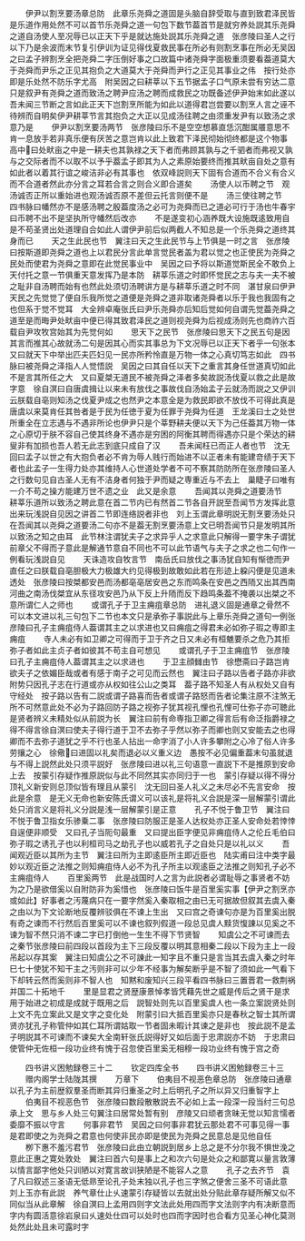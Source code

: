 <!-- { "loadSidebar": true } -->
　　伊尹以割烹要汤章总防　此章乐尧舜之道固是头脑自辞受取与直到致君泽民皆是乐道作用处然不可以首节乐尧舜之道一句包下数节葢首节是就穷养处説其乐尧舜之道自汤使人至况辱已以正天下乎是就达施处説其乐尧舜之道　张彦陵曰圣人之行以下乃是余波而末节复引伊训为证见得伐夏救民事在所必有则割烹事在所必无吴因之曰孟子辨割烹全把尧舜二字压倒好事之口故篇中诸尧舜字面极重须要看葢道莫大于尧舜而尹乐之正见其抱负之大道莫大于尧舜而尹行之正见其事业之伟　按行处亦即是乐处然不防乐字尤高　附吴因之曰耕莘以下五节据孟子口气原未尝有穷达二意只是叙尹有尧舜之道而致汤之聘尹应汤之聘而成救民之功既备述伊尹始末如此遂以吾未闻三节断之言如此正天下岂割烹所能为如此以道得君岂尝要以割烹人言之诬不待辨而自明矣伊尹耕莘节言其抱负之大正以见成汤往聘之由须重发尹有以致汤之求意乃是
　　伊尹以割烹要汤两节　张彦陵曰乐不是空空想慕直恁沉酣属餍意思不肯一息放手若非真乐便有厌苦之意岂肯以此上致君下泽民彻始彻终都是这个物事　高中曰处畎亩之中是一耕夫也其孰禄之天下者而弗顾其孰与之千驷者而弗视又孰与之交际者而不以取不以予乎葢孟子即其为人之素原始要终而推其畎亩自处之意有如此者以着其行谊之峻洁非必有其事也　依双峰説则天下固有合道而不合义有合义而不合道者然此亦分言之耳若合言之则合义即合道矣
　　汤使人以币聘之节　观汤诚否正所以重始进也观汤诚否原不差但云托言则便不是
　　汤三使往聘之节　四书脉曰幡然亦不是感汤聘之殷葢度汤之必可为尧舜而已之道必可行于汤也牛春宇曰币聘不出不是坚执所守幡然后改亦
　　不是遂变初心涵养既大设施既逺致用自是不苟圣贤出处道理自合如此人谓伊尹前后似两截人不知总是一个乐尧舜之道终其身而已
　　天之生此民也节　翼注曰天之生此民节与上节俱是一时之言　张彦陵曰按斯道即尧舜之道也上以君民分言此单言觉民者盖为君以觉之也正使民为尧舜之民处而使君为尧舜之意即在此觉民事业中　吴因之曰予将以斯道觉斯民全不敢负上天付托之意一节俱重天意发挥乃是本防　耕莘乐道之时即怀觉民之志与夫一夫不被之耻非自汤聘而始有也然此处须切汤聘讲方是与耕莘乐道之时不同　湛甘泉曰伊尹天民之先觉觉了便自乐我所觉之道便是尧舜之道非取诸尧舜者以乐于我也我固有之也但系于觉不觉耳　大全辨卓庵张氏曰尹乐尧舜亦后知后觉如何自谓先觉葢尧舜之道至是而晦尹处畎亩中便已得其致君泽民之道则视尧舜为后视成汤则先也商祚六百载自尹攻牧宫始其为先觉何如
　　思天下之民节　张彦陵曰思天下之民五句是因其言而推其心故就汤二句是因其心而实其事总为下文况辱已以正天下者乎一句张本　又曰就天下中举出匹夫匹妇见一民亦所矜怜直是万物一体之心真切笃志如此　四书脉曰被尧舜之泽指人人觉悟説　吴因之曰其自任以天下之重言其身任世道真切如此不是言其所任之大　又曰夏桀无道民不被尧舜之泽者多矣故説汤伐夏以救之此是故字意　徐自溟曰自唐虞揖让以来未有放伐之事故伐自汤始孟子云就汤而説之又伊训云朕载自亳则知汤之伐夏尹成之也然尹之本意全是为救民即欲不放伐不可得此真是唐虞以来莫肯任其咎者是于民为任徳于夏为任罪于尧舜为任道　王龙溪曰士之处世所重全在立志遇与不遇非所论也伊尹只是个莘野耕夫便以天下为己任葢其万物一体之心原切于肤不容自己使其终身不遇亦是穷困的阿衡其聘而得遇亦只是个荣达的耕叟非有加损也吾人若无此志到底只成自了汉
　　吾未闻枉已而正人者也节　沈无回曰孟子以世之有大抱负者必不肯为辱人贱行而始进不以正者未有能建竒绩于天下者也此孟子一生得力处亦其维持人心世道处学者不可不察其防防所在张彦陵曰圣人之行数句见自古圣人无有不洁身者何独于尹而疑之専重近与不去上　巢睫子曰唯有一介不苟之操方能建万世不遗之业　此又是余意
　　吾闻其以尧舜之道要汤节　耕莘乐道所以致汤之聘此意在首二节内已有然首二节各自开説至吾闻节方发挥此意出来玩浅説自见因之讲首二节即连络説者非也　刘上玉谓此章明説无割烹要汤处只在吾闻其以尧舜之道要汤二句亦不是葢无割烹要汤意上文已明吾闻节只是发明其所以致汤之知之由耳　此节林注谓犹夫子之求异乎人之求意此只解得一要字朱子谓犹前章父不得而子意此是解通节意自不同也不可以此节语气与夫子之求之也二句作一例看玩浅説自见
　　天诛造攻自牧言节　南岳氏曰放伐之事汤犹自知有惭徳而尹直任之曰朕载自亳胆极大力极雄大约见得极到故敢如此若在形迹上躱闪便是见道未透处　张彦陵曰按桀都安邑而汤都亳亳居安邑之东而鸣条在安邑之西陑又出其西南河曲之南汤伐桀宜从东径攻安邑乃从下反上升陑而反下趋鸣条葢不掩袭以出桀之不意所谓仁人之师也
　　或谓孔子于卫主痈疽章总防　进礼退义固是通章之骨然不可以本文进以礼三句包下二节也本文只是承弥子事説此与上章乐尧舜之道句一例张彦陵曰孔子主痈疽侍人葢谓其主之以求进也又曰痈疽之得君未必如弥子瑕之専即主痈疽
　　寺人未必有如卫卿之可得而于卫于齐之日又未必有桓魋要杀之危乃其拒弥子者如此主贞子者如彼其不苟主自可想见
　　或谓孔子于卫主痈疽节　张彦陵曰孔子主痈疽侍人葢谓其主之以求进也
　　于卫主顔雠由节　徐懋斋曰子路岂肯欲夫子之依媚臣哉或者有感于南子之可见而云然也　翼注曰子路以告者子路亦非欲附势只因孔子志在行道或亦从权如往公山之类耳　葢子路不知圣人有从权处又自有守经处　按子路以告有二説或谓子路喜而告者或谓子路怒而告者论集注原不注煞无所不可然意此处不必为子路回防子路之视弥子犹其视孔悝也孔悝可仕弥子亦可聴此是贤者辨义未精处似从前説为长　翼注曰前有命専指卫卿之得言后有命泛指爵禄之得不得言徐自溟曰使夫子得行道于卫不去弥子乎然以弥子而卿也则又安能去之也得卿而不去弥子道犹之乎不行也圣人拈出一命字消了小人许多攀附之心冷了俗人许多劳攘之心　徐儆曰进固以礼矣而退必以义重义边　愚按不必见偏重葢末句虽就退与不得上説然此处只须平説好　张彦陵曰进以礼三句语意一直説下不是推原到安命上去　按蒙引存疑作推原説似与此不同然其实亦同归于一也　蒙引存疑以得不得分顶礼义新安则总顶似皆有理且从蒙引　沈无回曰圣人礼义之未尽必不先言安命　按此是余意　是无义无命也新安陈氏谓义可以该礼是将礼义合説是深一层解蒙引谓此处只消言义是将礼义分説是浅一层解蒙引是正意
　　孔子不悦于鲁卫节　翼注曰不悦于鲁卫指女乐骖乗二事　张彦陵曰防服正是圣人达权处亦正圣人安命处若悻悻自逞便非顺受　又曰孔子当阨句最重　又曰提出臣字便见非痈疽侍人之伦丘毛伯曰弥子瑕之诱孔子也以利桓司马之劫孔子也以威若孔子之自处只是以礼以义
　　吾闻观近臣以其所为主节　翼注曰所为主即逺臣所主即近臣也　陆实甫曰注中类字最妙以观近臣之法推之则知痈疽侍人必不为孔子所主以观逺臣之法推之则知孔子必不主痈疽侍人
　　百里奚两节　此是战国时人之言为此説者必谓耻辱之事贤者不妨为之乃是欲借奚以自附防非为奚惜也　张彦陵曰饭牛是百里奚实事【伊尹之割烹亦或如此】好事者之汚蔑病只在一要字然奚入秦取相之由已无可据故但叙其去虞入秦之由以为下文论断地反覆辨驳俱在不谏上生出　又曰宫之奇谏句亦是为百里奚出脱有奇之谏而不行然后百里奚可以不谏也叙列假道一段总见虞人黩货愎諌以见奚之不谏为智不然只消不谏二字已打倒他一生生不得下节贤智
　　知虞公之不可谏而去之秦节张彦陵曰前四段以首段为主下三段反覆以明其意相秦二段以下段为主上一段吊起以存其案　翼注曰知虞公之不可諌此一知字且不重只是言当其去虞入秦之时年巳七十使犹不知干主之汚则非可以少年不经事为解矣断乎是不智了须如此一气看下下却转云然而奚则非不智人也　知黙和废知兴三段平看四书脉曰三置晋君一救荆祸并国二十拓地千
　　里是显君之贤歴康景悼孝皆凭藉先世之威是传后之贤干是求用于始进之初成是成就于既用之后　説智处则先以百里奚虞人也一条立案説贤处则上文不先立案此又是文字之变化处　附蒙引曰大抵百里奚亦只是春秋之智士其所谓贤亦犹孔子称管仲如其仁耳所谓姑取一节者固未暇计其谏之是非也　按此説不是孟子明説其不可谏而不谏矣大全南轩张氏説得好又如后面于忠肃説亦不妨　于忠肃曰使管仲无佐桓一段功业终有愧于召忽使百里奚无相穆一段功业终有愧于宫之奇

　　四书讲义困勉録卷三十二
　　钦定四库全书
　　四书讲义困勉録卷三十三
　　赠内阁学士陆陇其撰
　　万章下
　　伯夷目不视恶色章总防　张彦陵曰通章以孔子为主前歴叙羣圣而断其异归重圣之时上后明孔子之所以异又归重智字上
　　伯夷目不视恶色节　张彦陵曰数段散散説去不必如上孟一段深一段当纣三句总承上文　思与乡人处三句翼注曰居常处暂有别　彦陵又曰顽者贪昧无觉以知言懦者委靡不振以守言
　　何事非君节　吴因之曰何事非君犹云那处君不可事见得一事是君即使之为尧舜之君意也何使非民亦即是使民为尧舜之民意总是见他自任
　　栁下惠不羞污君节　张彦陵曰此由立朝説到居乡上总之是不分尔我不惧世浼之意此正惠之寛处敦处　翼注曰首六句是事上之和次六句是处众之和鄙寛以量言敦薄以情言鄙字他处只训陋以对寛言故训狭陋是不能容人之意
　　孔子之去齐节　袁了凡曰叙述三圣语无低昻至论孔子处末独以孔子也三字煞之便舍三圣不可语此意　刘上玉亦有此説　养气章仕止乆速蒙引存疑皆以去就出处分贴此章存疑所解又似不同似当从此章解　徐自溟曰上孟用四则字文法此处用四而字文法则字内有决断意而字内有圆活意徐岩泉曰乆速处仕四可以处时也四而字因时也合看方见圣心神化莫测处然此处且未可露时字
